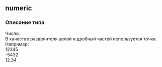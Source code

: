 
## numeric

### Описание типа
Число.<br/>В качестве разделителя целой и дробный частей используется точка.<br/>Например:<br/>12345<br/>-5432<br/>12.34<br/>
